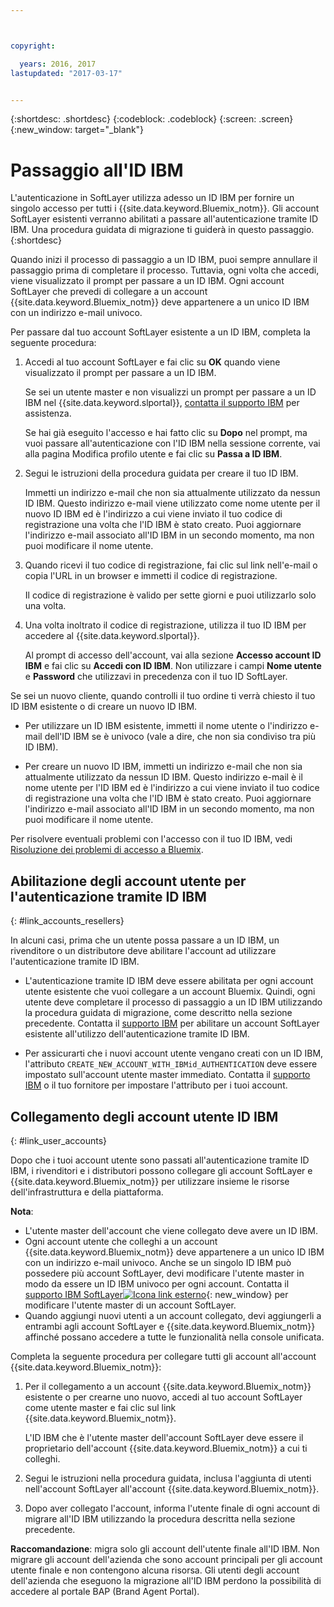 ```yaml
---



copyright:

  years: 2016, 2017
lastupdated: "2017-03-17"


---
```


{:shortdesc: .shortdesc}
{:codeblock: .codeblock}
{:screen: .screen}
{:new_window: target="_blank"}

# Passaggio all'ID IBM
L'autenticazione in SoftLayer utilizza adesso un ID IBM per fornire un singolo accesso per tutti i {{site.data.keyword.Bluemix_notm}}. Gli account SoftLayer esistenti verranno abilitati a passare all'autenticazione tramite ID IBM. Una procedura guidata di migrazione ti guiderà in questo passaggio. 
{:shortdesc}

Quando inizi il processo di passaggio a un ID IBM, puoi sempre annullare il passaggio prima di completare il processo. Tuttavia, ogni volta che accedi, viene visualizzato il prompt per passare a un ID IBM. Ogni account SoftLayer che prevedi di collegare a un account {{site.data.keyword.Bluemix_notm}} deve appartenere a un unico ID IBM con un indirizzo e-mail univoco.

Per passare dal tuo account SoftLayer esistente a un ID IBM, completa la seguente procedura:
1. Accedi al tuo account SoftLayer e fai clic su **OK** quando viene visualizzato il prompt per passare a un ID IBM. 

   Se sei un utente master e non visualizzi un prompt per passare a un ID IBM nel {{site.data.keyword.slportal}}, [contatta il supporto IBM](/docs/support/index.html#contacting-support) per assistenza.
  
   Se hai già eseguito l'accesso e hai fatto clic su **Dopo** nel prompt, ma vuoi passare all'autenticazione con l'ID IBM nella sessione corrente, vai alla pagina Modifica profilo utente e fai clic su **Passa a ID IBM**.

2. Segui le istruzioni della procedura guidata per creare il tuo ID IBM. 

   Immetti un indirizzo e-mail che non sia attualmente utilizzato da nessun ID IBM. Questo indirizzo e-mail viene utilizzato come nome utente per il nuovo ID IBM ed è l'indirizzo a cui viene inviato il tuo codice di registrazione una volta che l'ID IBM è stato creato. Puoi aggiornare l'indirizzo e-mail associato all'ID IBM in un secondo momento, ma non puoi modificare il nome utente.

3. Quando ricevi il tuo codice di registrazione, fai clic sul link nell'e-mail o copia l'URL in un browser e immetti il codice di registrazione. 

   Il codice di registrazione è valido per sette giorni e puoi utilizzarlo solo una volta.
  
4. Una volta inoltrato il codice di registrazione, utilizza il tuo ID IBM per accedere al {{site.data.keyword.slportal}}.

   Al prompt di accesso dell'account, vai alla sezione **Accesso account ID IBM** e fai clic su **Accedi con ID IBM**. Non utilizzare i campi **Nome utente** e **Password** che utilizzavi in precedenza con il tuo ID SoftLayer.

Se sei un nuovo cliente, quando controlli il tuo ordine ti verrà chiesto il tuo ID IBM esistente o di creare un nuovo ID IBM. 
  * Per utilizzare un ID IBM esistente, immetti il nome utente o l'indirizzo e-mail dell'ID IBM se è univoco (vale a dire, che non sia condiviso tra più ID IBM).
  
  * Per creare un nuovo ID IBM, immetti un indirizzo e-mail che non sia attualmente utilizzato da nessun ID IBM. Questo indirizzo e-mail è il nome utente per l'ID IBM ed è l'indirizzo a cui viene inviato il tuo codice di registrazione una volta che l'ID IBM è stato creato. Puoi aggiornare l'indirizzo e-mail associato all'ID IBM in un secondo momento, ma non puoi modificare il nome utente. 
  
Per risolvere eventuali problemi con l'accesso con il tuo ID IBM, vedi [Risoluzione dei problemi di accesso a Bluemix](/docs/troubleshoot/ts_accessing.html#accessing).

## Abilitazione degli account utente per l'autenticazione tramite ID IBM
{: #link_accounts_resellers}

In alcuni casi, prima che un utente possa passare a un ID IBM, un rivenditore o un distributore deve abilitare l'account ad utilizzare l'autenticazione tramite ID IBM. 

  * L'autenticazione tramite ID IBM deve essere abilitata per ogni account utente esistente che vuoi collegare a un account Bluemix. Quindi, ogni utente deve completare il processo di passaggio a un ID IBM utilizzando la procedura guidata di migrazione, come descritto nella sezione precedente. Contatta il [supporto IBM](/docs/support/index.html#contacting-support) per abilitare un account SoftLayer esistente all'utilizzo dell'autenticazione tramite ID IBM.  
  
  * Per assicurarti che i nuovi account utente vengano creati con un ID IBM, l'attributo `CREATE_NEW_ACCOUNT_WITH_IBMid_AUTHENTICATION` deve essere impostato sull'account utente master immediato. Contatta il [supporto IBM](/docs/support/index.html#contacting-support) o il tuo fornitore per impostare l'attributo per i tuoi account.  

## Collegamento degli account utente ID IBM
{: #link_user_accounts}

Dopo che i tuoi account utente sono passati all'autenticazione tramite ID IBM, i rivenditori e i distributori possono collegare gli account SoftLayer e {{site.data.keyword.Bluemix_notm}} per utilizzare insieme le risorse dell'infrastruttura e della piattaforma.

**Nota**:
  * L'utente master dell'account che viene collegato deve avere un ID IBM.
  * Ogni account utente che colleghi a un account {{site.data.keyword.Bluemix_notm}} deve appartenere a un unico ID IBM con un indirizzo e-mail univoco. Anche se un singolo ID IBM può possedere più account SoftLayer, devi modificare l'utente master in modo da essere un ID IBM univoco per ogni account. Contatta il [supporto IBM SoftLayer![Icona link esterno](../icons/launch-glyph.svg)](https://knowledgelayer.softlayer.com/topic/support){: new_window} per modificare l'utente master di un account SoftLayer.
  * Quando aggiungi nuovi utenti a un account collegato, devi aggiungerli a entrambi agli account SoftLayer e {{site.data.keyword.Bluemix_notm}} affinché possano accedere a tutte le funzionalità nella console unificata. 
  
Completa la seguente procedura per collegare tutti gli account all'account {{site.data.keyword.Bluemix_notm}}:
1. Per il collegamento a un account {{site.data.keyword.Bluemix_notm}} esistente o per crearne uno nuovo, accedi al tuo account SoftLayer come utente master e fai clic sul link {{site.data.keyword.Bluemix_notm}}.

   L'ID IBM che è l'utente master dell'account SoftLayer deve essere il proprietario dell'account {{site.data.keyword.Bluemix_notm}} a cui ti colleghi. 
   
2. Segui le istruzioni nella procedura guidata, inclusa l'aggiunta di utenti nell'account SoftLayer all'account {{site.data.keyword.Bluemix_notm}}.
3. Dopo aver collegato l'account, informa l'utente finale di ogni account di migrare all'ID IBM utilizzando la procedura descritta nella sezione precedente.

**Raccomandazione**: migra solo gli account dell'utente finale all'ID IBM. Non migrare gli account dell'azienda che sono account principali per gli account utente finale e non contengono alcuna risorsa. Gli utenti degli account dell'azienda che eseguono la migrazione all'ID IBM perdono la possibilità di accedere al portale BAP (Brand Agent Portal).  
  
